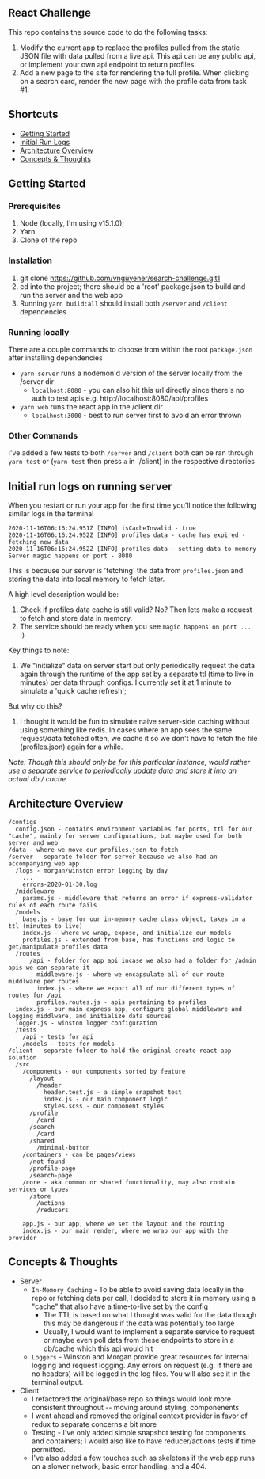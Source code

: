
## React Challenge
 
This repo contains the source code to do the following tasks:

1. Modify the current app to replace the profiles pulled from the static JSON file with data pulled from a live api. This api can be any public api, or implement your own api endpoint to return profiles.
2. Add a new page to the site for rendering the full profile. When clicking on a search card, render the new page with the profile data from task #1.

## Shortcuts

* [Getting Started](#getting-started)
* [Initial Run Logs](#initial-run-logs-on-running-server)
* [Architecture Overview](#architecture-overview)
* [Concepts & Thoughts](#concepts--thoughts)

## Getting Started 

### Prerequisites
1. Node (locally, I'm using v15.1.0);
2. Yarn
3. Clone of the repo

### Installation

1. git clone https://github.com/vnguyener/search-challenge.git1
2. cd into the project; there should be a 'root' package.json to build and run the server and the web app
3. Running `yarn build:all` should install both `/server` and `/client` dependencies

### Running locally

There are a couple commands to choose from within the root `package.json` after installing dependencies

* `yarn server` runs a nodemon'd version of the server locally from the /server dir
  * `localhost:8080` - you can also hit this url directly since there's no auth to test apis e.g. http://localhost:8080/api/profiles
* `yarn web` runs the react app in the /client dir
  * `localhost:3000` - best to run server first to avoid an error thrown

### Other Commands

I've added a few tests to both `/server` and `/client` both can be ran through `yarn test` or (`yarn test` then press `a` in `/client) in the respective directories

## Initial run logs on running server

When you restart or run your app for the first time you'll notice the following similar logs in the terminal

```
2020-11-16T06:16:24.951Z [INFO] isCacheInvalid - true
2020-11-16T06:16:24.952Z [INFO] profiles data - cache has expired - fetching new data
2020-11-16T06:16:24.952Z [INFO] profiles data - setting data to memory
Server magic happens on port - 8080
```
This is because our server is 'fetching' the data from `profiles.json` and storing the data into local memory to fetch later.

A high level description would be:

1. Check if profiles data cache is still valid? No? Then lets make a request to fetch and store data in memory.
2. The service should be ready when you see `magic happens on port ...` :)

Key things to note:

1. We "initialize" data on server start but only periodically request the data again through the runtime of the app set by a separate ttl (time to live in minutes) per data through configs. I currently set it at 1 minute to simulate a 'quick cache refresh';

But why do this?

1. I thought it would be fun to simulate naive server-side caching without using something like redis. In cases where an app sees the same request/data fetched often, we cache it so we don't have to fetch the file (profiles.json) again for a while.

_Note: Though this should only be for this particular instance, would rather use a separate service to periodically update data and store it into an actual db / cache_


## Architecture Overview

```
/configs
  config.json - contains environment variables for ports, ttl for our "cache", mainly for server configurations, but maybe used for both server and web
/data - where we move our profiles.json to fetch
/server - separate folder for server because we also had an accompanying web app
  /logs - morgan/winston error logging by day
    ...
    errors-2020-01-30.log
  /middleware
    params.js - middleware that returns an error if express-validator rules of each route fails
  /models
    base.js - base for our in-memory cache class object, takes in a ttl (minutes to live)
    index.js - where we wrap, expose, and initialize our models
    profiles.js - extended from base, has functions and logic to get/manipulate profiles data
  /routes
      /api - folder for app api incase we also had a folder for /admin apis we can separate it
        middleware.js - where we encapsulate all of our route middlware per routes
        index.js - where we export all of our different types of routes for /api
        profiles.routes.js - apis pertaining to profiles
  index.js - our main express app, configure global middleware and logging middlware, and initialize data sources
  logger.js - winston logger configuration
  /tests
    /api - tests for api
    /models - tests for models
/client - separate folder to hold the original create-react-app solution
  /src
    /components - our components sorted by feature
      /layout
        /header
          header.test.js - a simple snapshot test
          index.js - our main component logic
          styles.scss - our component styles
      /profile
        /card
      /search
        /card
      /shared
        /minimal-button
    /containers - can be pages/views
      /not-found
      /profile-page
      /search-page
    /core - aka common or shared functionality, may also contain services or types
      /store
        /actions
        /reducers

    app.js - our app, where we set the layout and the routing
    index.js - our main render, where we wrap our app with the provider 

```

## Concepts & Thoughts

* Server
  * `In-Memory Caching` - To be able to avoid saving data locally in the repo or fetching data per call, I decided to store it in memory using a "cache" that also have a time-to-live set by the config
    * The TTL is based on what I thought was valid for the data though this may be dangerous if the data was potentially too large
    * Usually, I would want to implement a separate service to request or maybe even poll data from these endpoints to store in a db/cache which this api would hit
  * `Loggers` - Winston and Morgan provide great resources for internal logging and request logging. Any errors on request (e.g. if there are no headers) will be logged in the log files. You will also see it in the terminal output.
* Client
  * I refactored the original/base repo so things would look more consistent throughout -- moving around styling, componenents
  * I went ahead and removed the original context provider in favor of redux to separate concerns a bit more
  * Testing - I've only added simple snapshot testing for components and containers; I would also like to have reducer/actions tests if time permitted.
  * I've also added a few touches such as skeletons if the web app runs on a slower network, basic error handling, and a 404.
